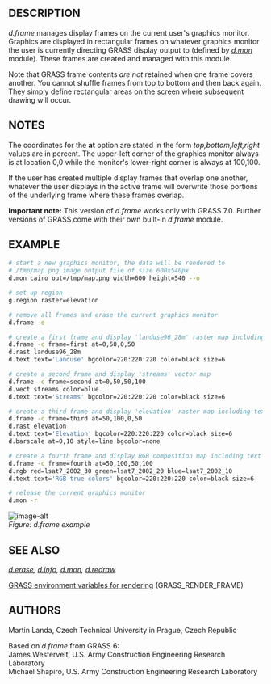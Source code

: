 ## DESCRIPTION

*d.frame* manages display frames on the current user's graphics monitor.
Graphics are displayed in rectangular frames on whatever graphics
monitor the user is currently directing GRASS display output to (defined
by *[d.mon](https://grass.osgeo.org/grass-stable/manuals/d.mon.html)*
module). These frames are created and managed with this module.

Note that GRASS frame contents *are not* retained when one frame covers
another. You cannot shuffle frames from top to bottom and then back
again. They simply define rectangular areas on the screen where
subsequent drawing will occur.

## NOTES

The coordinates for the **at** option are stated in the form
*top,bottom,left,right* values are in percent. The upper-left corner of
the graphics monitor always is at location 0,0 while the monitor's
lower-right corner is always at 100,100.

If the user has created multiple display frames that overlap one
another, whatever the user displays in the active frame will overwrite
those portions of the underlying frame where these frames overlap.

**Important note:** This version of *d.frame* works only with GRASS 7.0.
Further versions of GRASS come with their own built-in *d.frame* module.

## EXAMPLE

```sh
# start a new graphics monitor, the data will be rendered to
# /tmp/map.png image output file of size 600x540px
d.mon cairo out=/tmp/map.png width=600 height=540 --o

# set up region
g.region raster=elevation

# remove all frames and erase the current graphics monitor
d.frame -e

# create a first frame and display 'landuse96_28m' raster map including text label
d.frame -c frame=first at=0,50,0,50
d.rast landuse96_28m
d.text text='Landuse' bgcolor=220:220:220 color=black size=6

# create a second frame and display 'streams' vector map
d.frame -c frame=second at=0,50,50,100
d.vect streams color=blue
d.text text='Streams' bgcolor=220:220:220 color=black size=6

# create a third frame and display 'elevation' raster map including text label and scale
d.frame -c frame=third at=50,100,0,50
d.rast elevation
d.text text='Elevation' bgcolor=220:220:220 color=black size=6
d.barscale at=0,10 style=line bgcolor=none

# create a fourth frame and display RGB composition map including text label
d.frame -c frame=fourth at=50,100,50,100
d.rgb red=lsat7_2002_30 green=lsat7_2002_20 blue=lsat7_2002_10
d.text text='RGB true colors' bgcolor=220:220:220 color=black size=6

# release the current graphics monitor
d.mon -r
```

![image-alt](d_frame.png)  
*Figure: d.frame example*

## SEE ALSO

*[d.erase](https://grass.osgeo.org/grass-stable/manuals/d.erase.html),
[d.info](https://grass.osgeo.org/grass-stable/manuals/d.info.html),
[d.mon](https://grass.osgeo.org/grass-stable/manuals/d.mon.html),
[d.redraw](https://grass.osgeo.org/grass-stable/manuals/d.redraw.html)*

[GRASS environment variables for
rendering](https://grass.osgeo.org/grass-stable/manuals/variables.html#list-of-selected-grass-environment-variables-for-rendering)
(GRASS\_RENDER\_FRAME)

## AUTHORS

Martin Landa, Czech Technical University in Prague, Czech Republic

Based on *d.frame* from GRASS 6:  
James Westervelt, U.S. Army Construction Engineering Research
Laboratory  
Michael Shapiro, U.S. Army Construction Engineering Research Laboratory
